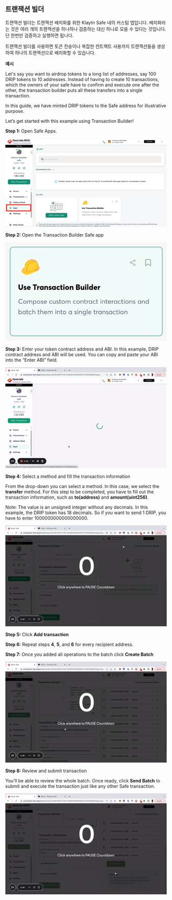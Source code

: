 
## 트랜잭션 빌더<a id="Transaction Builder"></a>

트랜잭션 빌더는 트랜잭션 배치화를 위한 Klaytn Safe 내의 커스텀 앱입니다.  배치화라는 것은 여러 개의 트랜잭션을 하나하나 검증하는 대신 하나로 모을 수 있다는 것입니다. 단 한번만 검증하고 실행하면 됩니다.

트랜잭션 빌더를 사용하면 토큰 전송이나 복잡한 컨트랙트 사용까지 트랜잭션들을 생성하여 하나의 트랜잭션으로 배치화할 수 있습니다.

**예시**

Let's say you want to airdrop tokens to a long list of addresses, say 100 DRIP tokens to 10 addresses. Instead of having to create 10 transactions, which the owners of your safe have to confirm and execute one after the other, the transaction builder puts all these transfers into a single transaction.

In this guide, we have minted DRIP tokens to the Safe address for illustrative purpose.

Let’s get started with this example using Transaction Builder!



**Step 1:** Open Safe Apps.

![](../img/klaytn-safe/15_safeApps.png)

**Step 2:** Open the Transaction Builder Safe app

![](../img/klaytn-safe/16_safeTxBuilder.png)

**Step 3:** Enter your token contract address and ABI. In this example, DRIP contract address and ABI will be used. You can copy and paste your ABI into the “Enter ABI” field.

![](../img/klaytn-safe/17_safeTxBatchAddrAbi.gif)

**Step 4:** Select a method and fill the transaction information

From the drop-down you can select a method. In this case, we select the **transfer** method. For this step to be completed, you have to fill out the transaction information, such as **to(address)** and **amount(uint256)**.


Note: The value is an unsigned integer without any decimals. In this example, the DRIP token has 18 decimals. So if you want to send 1 DRIP, you have to enter 1000000000000000000.

![](../img/klaytn-safe/18_safeTxBatchTxInfo.gif)

**Step 5:** Click **Add transaction**

**Step 6:** Repeat steps **4**, **5**, and **6** for every recipient address.

**Step 7:** Once you added all operations to the batch click **Create Batch**

![](../img/klaytn-safe/19_safeTxBatch.gif)

**Step 8:** Review and submit transaction

You'll be able to review the whole batch. Once ready, click **Send Batch** to submit and execute the transaction just like any other Safe transaction.

![](../img/klaytn-safe/20_safeTxBuildExec.gif)